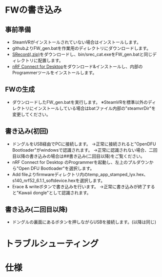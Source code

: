 # FWの書き込み

## 事前準備

 - SteamVRがインストールされていない場合はインストールします。
 - githubよりFW_gen.batを作業用のディレクトリにダウンロードします。
 - [SRecord(.zip)](https://sourceforge.net/projects/srecord/files/srecord-win32/)をダウンロードし、bin/srec_cat.exeをFW_gen.batと同じディレクトリに配置します。
 - [nRF Connect for Desktop](https://www.nordicsemi.com/Products/Development-tools/nrf-connect-for-desktop)をダウンロード&インストールし、内部のProgrammerツールをインストールします。
 
## FWの生成
 - ダウンロードしたFW_gen.batを実行します。
 ※SteamVRを標準以外のディレクトリにインストールしている場合はbatファイル内部の"steamvrDir"を変更してください。

## 書き込み(初回)
 - ドングルをUSB経由でPCに接続します。
→正常に接続されると"OpenDFU Bootloader"がwindowsで認識されます。
→正常に認識されない場合、二回目以降の書き込みの場合は##書き込み(二回目以降)をご覧ください。
 - nRF Connect for Desktop のProgrammerを起動し、左上のプルダウンから"Open DFU Bootloader"を選択します。
 - Add fileよりfirmwareディレクトリ内のtemp_app_stamped_lyx.hex、s140_nrf52_6.1.1_softdevice.hexを選択します。
 - Erace & writeボタンで書き込みを行います。
 →正常に書き込みが終了すると"Kawaii dongle"として認識されます。
 
 ## 書き込み(二回目以降)
 
 - ドングルの裏面にあるボタンを押しながらUSBを接続します。(以降は同じ)

 

# トラブルシューティング

# 仕様
